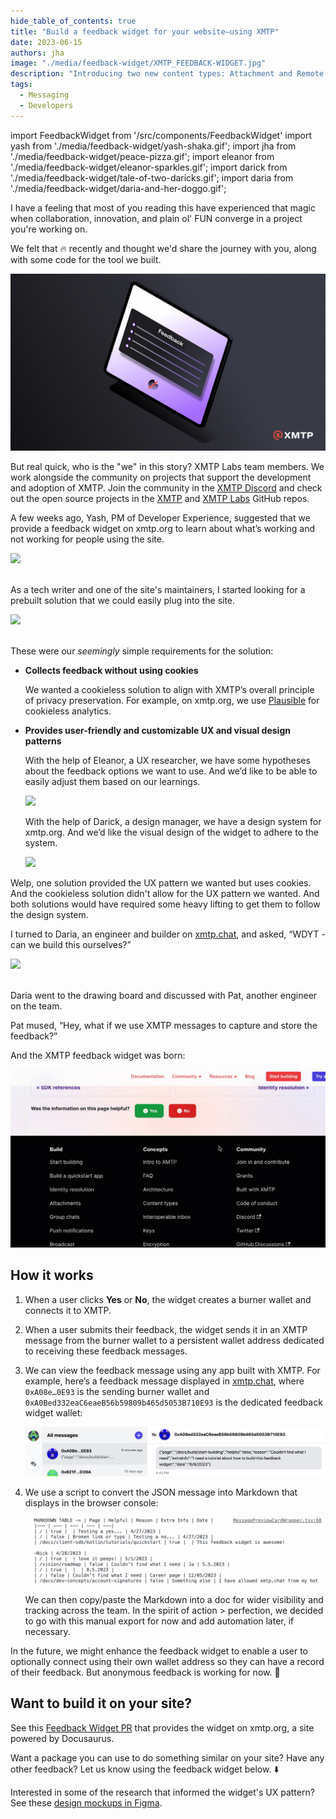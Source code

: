 ```yaml
---
hide_table_of_contents: true
title: "Build a feedback widget for your website—using XMTP"
date: 2023-06-15
authors: jha
image: "./media/feedback-widget/XMTP_FEEDBACK-WIDGET.jpg"
description: "Introducing two new content types: Attachment and Remote Attachment."
tags:
  - Messaging
  - Developers
---
```


import FeedbackWidget from '/src/components/FeedbackWidget'
import yash from './media/feedback-widget/yash-shaka.gif';
import jha from './media/feedback-widget/peace-pizza.gif';
import eleanor from './media/feedback-widget/eleanor-sparkles.gif';
import darick from './media/feedback-widget/tale-of-two-daricks.gif';
import daria from './media/feedback-widget/daria-and-her-doggo.gif';

I have a feeling that most of you reading this have experienced that magic when collaboration, innovation, and plain ol' FUN converge in a project you're working on. 

We felt that 🔥 recently and thought we'd share the journey with you, along with some code for the tool we built.

![Feedback widget post card](./media/feedback-widget/XMTP_FEEDBACK-WIDGET-BLOG.jpg)

<!--truncate-->

But real quick, who is the "we" in this story? XMTP Labs team members. We work alongside the community on projects that support the development and adoption of XMTP. Join the community in the [XMTP Discord](https://discord.gg/xmtp) and check out the open source projects in the [XMTP](https://github.com/xmtp) and [XMTP Labs](https://github.com/xmtp-labs) GitHub repos.

A few weeks ago, Yash, PM of Developer Experience, suggested that we provide a feedback widget on xmtp.org to learn about what’s working and not working for people using the site.

<div style={{ display: "flex", justifyContent: "center" }}>
    <img src={yash} style={{ width:"250px", align: "center" }} />
</div>
<br/>

As a tech writer and one of the site's maintainers, I started looking for a prebuilt solution that we could easily plug into the site.

<div style={{ display: "flex", justifyContent: "center" }}>
    <img src={jha} style={{width:"250px"}} />
</div>
<br/>

These were our _seemingly_ simple requirements for the solution:

- **Collects feedback without using cookies**

  We wanted a cookieless solution to align with XMTP’s overall principle of privacy preservation. For example, on xmtp.org, we use [Plausible](https://plausible.io/) for cookieless analytics.

- **Provides user-friendly and customizable UX and visual design patterns**

  With the help of Eleanor, a UX researcher, we have some hypotheses about the feedback options we want to use. And we’d like to be able to easily adjust them based on our learnings.

    <div style={{ display: "flex", justifyContent: "center" }}>
        <img src={eleanor} style={{width:"250px"}}/>
    </div>

  With the help of Darick, a design manager, we have a design system for xmtp.org. And we’d like the visual design of the widget to adhere to the system.

    <div style={{ display: "flex", justifyContent: "center" }}>
    <img src={darick} style={{width:"250px"}}/>
    </div>

Welp, one solution provided the UX pattern we wanted but uses cookies. And the cookieless solution didn't allow for the UX pattern we wanted. And both solutions would have required some heavy lifting to get them to follow the design system.

I turned to Daria, an engineer and builder on [xmtp.chat](https://xmtp.chat/), and asked, “WDYT - can we build this ourselves?”

<div style={{ display: "flex", justifyContent: "center" }}>
<img src={daria} style={{width:"250px"}}/>
</div>
<br/>

Daria went to the drawing board and discussed with Pat, another engineer on the team.

Pat mused, “Hey, what if we use XMTP messages to capture and store the feedback?”

And the XMTP feedback widget was born:

![feedback-widget.gif](./media/feedback-widget/feedback-widget.gif)

## How it works

1. When a user clicks **Yes** or **No**, the widget creates a burner wallet and connects it to XMTP.

2. When a user submits their feedback, the widget sends it in an XMTP message from the burner wallet to a persistent wallet address dedicated to receiving these feedback messages.

3. We can view the feedback message using any app built with XMTP. For example, here’s a feedback message displayed in [xmtp.chat](https://xmtp.chat/), where `0xA08e…0E93` is the sending burner wallet and `0xA0Bed332eaC6eaeB56b59809b465d5053B710E93` is the dedicated feedback widget wallet:

   ![Feedback messages in xmtp.chat](./media/feedback-widget/feedback-messages.png)

4. We use a script to convert the JSON message into Markdown that displays in the browser console:

   ![Feedback messages in markdown](./media/feedback-widget/feedback-markdown.png)

   We can then copy/paste the Markdown into a doc for wider visibility and tracking across the team. In the spirit of action > perfection, we decided to go with this manual export for now and add automation later, if necessary.

In the future, we might enhance the feedback widget to enable a user to optionally connect using their own wallet address so they can have a record of their feedback. But anonymous feedback is working for now. 🥸

## Want to build it on your site?

See this [Feedback Widget PR](https://github.com/xmtp/xmtp-dot-org/pull/344) that provides the widget on xmtp.org, a site powered by Docusaurus.

Want a package you can use to do something similar on your site? Have any other feedback? Let us know using the feedback widget below. ⬇️

Interested in some of the research that informed the widget's UX pattern? See these [design mockups in Figma](https://www.figma.com/file/TlpmopJyaIPq8Fxex0CaBG/xmtp.org-feedback-widget?type=design&node-id=11-79&t=0r2OpWcNKWT5yLx0-4).

<br/>
<FeedbackWidget />
